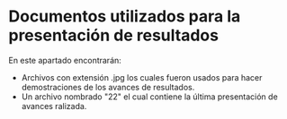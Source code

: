 # Documentos utilizados para la presentación de resultados

En este apartado encontrarán: 
- Archivos con extensión .jpg los cuales fueron usados para hacer demostraciones de los avances de resultados.
- Un archivo nombrado "22" el cual contiene la última presentación de avances ralizada. 
